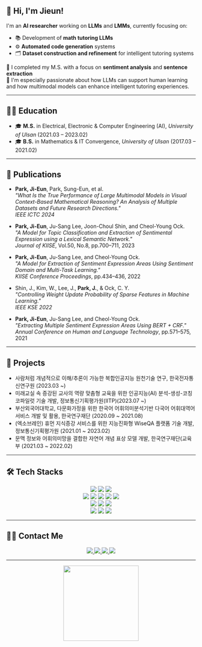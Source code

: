 ## 👋 Hi, I'm Jieun!

I'm an **AI researcher** working on **LLMs** and **LMMs**, currently focusing on:
- 📚 Development of **math tutoring LLMs**
- ⚙️ **Automated code generation** systems
- 🗂️ **Dataset construction and refinement** for intelligent tutoring systems

💬 I completed my M.S. with a focus on **sentiment analysis** and **sentence extraction**  
🤖 I'm especially passionate about how LLMs can support human learning and how multimodal models can enhance intelligent tutoring experiences.

---

## 🧑‍🎓 Education
- 🎓 **M.S.** in Electrical, Electronic & Computer Engineering (AI), *University of Ulsan* (2021.03 – 2023.02)
- 🎓 **B.S.** in Mathematics & IT Convergence, *University of Ulsan* (2017.03 – 2021.02)  

---

## 📄 Publications
- **Park, Ji-Eun**, Park, Sung-Eun, et al.  
  _"What Is the True Performance of Large Multimodal Models in Visual Context-Based Mathematical Reasoning? An Analysis of Multiple Datasets and Future Research Directions."_  
  *IEEE ICTC 2024*

- **Park, Ji-Eun**, Ju-Sang Lee, Joon-Choul Shin, and Cheol-Young Ock.  
  _"A Model for Topic Classification and Extraction of Sentimental Expression using a Lexical Semantic Network."_  
  *Journal of KIISE*, Vol.50, No.8, pp.700–711, 2023

- **Park, Ji-Eun**, Ju-Sang Lee, and Cheol-Young Ock.  
  _"A Model for Extraction of Sentiment Expression Areas Using Sentiment Domain and Multi-Task Learning."_  
  *KIISE Conference Proceedings*, pp.434–436, 2022

- Shin, J., Kim, W., Lee, J., **Park, J.**, & Ock, C. Y.  
  _"Controlling Weight Update Probability of Sparse Features in Machine Learning."_  
  *IEEE KSE 2022*

- **Park, Ji-Eun**, Ju-Sang Lee, and Cheol-Young Ock.  
  _"Extracting Multiple Sentiment Expression Areas Using BERT + CRF."_  
  *Annual Conference on Human and Language Technology*, pp.571–575, 2021

---

## 🧪 Projects
- 사람처럼 개념적으로 이해/추론이 가능한 복합인공지능 원천기술 연구, 한국전자통신연구원 (2023.03 ~)
- 미래교실 속 증강된 교사의 역량 맞춤형 교육을 위한 인공지능(AI) 분석-생성-코칭 코파일럿 기술 개발, 정보통신기획평가원(IITP)(2023.07 ~)
- 부산외국어대학교, 다문화가정을 위한 한국어 어휘의미분석기반 다국어 어휘대역어 서비스 개발 및 활용, 한국연구재단 (2020.09 ~ 2021.08)
- (엑소브레인) 휴먼 지식증강 서비스를 위한 지능진화형 WiseQA 플랫폼 기술 개발, 정보통신기획평가원 (2021.01 ~ 2023.02)
- 문맥 정보와 어휘의미망을 결합한 자연어 개념 표상 모델 개발, 한국연구재단(교육부 (2021.03 ~ 2022.02)

---

## 🛠️ Tech Stacks

<div align="center">
  <!-- Language & Infra -->
  <img src="https://img.shields.io/badge/C-A8B9CC?style=for-the-badge&logo=C&logoColor=white">
  <img src="https://img.shields.io/badge/Python-3776AB?style=for-the-badge&logo=Python&logoColor=white">
  <img src="https://img.shields.io/badge/Linux-FCC624?style=for-the-badge&logo=Linux&logoColor=white"><br/>

  <!-- Frameworks & Tools -->
  <img src="https://img.shields.io/badge/PyTorch-EE4C2C?style=for-the-badge&logo=PyTorch&logoColor=white">
  <img src="https://img.shields.io/badge/TensorFlow-FF6F00?style=for-the-badge&logo=TensorFlow&logoColor=white">
  <img src="https://img.shields.io/badge/Selenium-43B02A?style=for-the-badge&logo=Selenium&logoColor=white">
  <img src="https://img.shields.io/badge/Hugging_Face-FC9368?style=for-the-badge&logo=HuggingFace&logoColor=white">
  <img src="https://img.shields.io/badge/spaCy-09A3AF?style=for-the-badge&logo=spaCy&logoColor=white"><br/>

  <!-- Database & Backend -->
  <img src="https://img.shields.io/badge/MongoDB-47A248?style=for-the-badge&logo=MongoDB&logoColor=white">
  <img src="https://img.shields.io/badge/PostgreSQL-336791?style=for-the-badge&logo=PostgreSQL&logoColor=white">
  <img src="https://img.shields.io/badge/Redis-DC382D?style=for-the-badge&logo=Redis&logoColor=white"><br/>

  <!-- DevOps & Collaboration -->
  <img src="https://img.shields.io/badge/Docker-2496ED?style=for-the-badge&logo=Docker&logoColor=white">
  <img src="https://img.shields.io/badge/GitHub-181717?style=for-the-badge&logo=GitHub&logoColor=white">
  <img src="https://img.shields.io/badge/Notion-000000?style=for-the-badge&logo=Notion&logoColor=white"><br/>
</div>

---

## 🧑‍💻 Contact Me
<div align="center">
  <a href="mailto:geeag51@gmail.com">
    <img src="https://img.shields.io/badge/Gmail-D14836?style=for-the-badge&logo=gmail&logoColor=white">
  </a>
  <a href="https://www.linkedin.com/public-profile/settings?trk=d_flagship3_profile_self_view_public_profile">
    <img src="https://img.shields.io/badge/LinkedIn-0077B5?style=for-the-badge&logo=linkedin&logoColor=white">
  </a>
  <a href="https://scholar.google.co.kr/citations?user=m6lNEksAAAAJ&hl=ko">
    <img src="https://img.shields.io/badge/Google_Scholar-4285F4?style=for-the-badge&logo=google-scholar&logoColor=white">
  </a>
  <a href="https://velog.io/@jieun9851/posts">
    <img src="https://img.shields.io/badge/Velog-20C997?style=for-the-badge&logo=Velog&logoColor=white">
  </a>
</div>

---

<p align="center">
  <img src='https://raw.githubusercontent.com/Tarikul-Islam-Anik/Animated-Fluent-Emojis/master/Emojis/Animals/Penguin.png' width="200" />
</p>
<!--   <br/>
  <a href="https://stats.hyochan.dev/en/stats/jieun9851">
    <img src="https://github-readme-stats.vercel.app/api?username=jieun9851&show_icons=true&theme=tokyonight" width="500" />
  </a>
</p>
 -->
